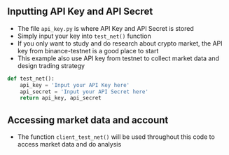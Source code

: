 ## Inputting API Key and API Secret
* The file `api_key.py` is where API Key and API Secret is stored
* Simply input your key into `test_net()` function
* If you only want to study and do research about crypto market, the API key from binance-testnet is a good place to start
* This example also use API key from testnet to collect market data and design trading strategy

```python
def test_net():
    api_key = 'Input your API Key here'
    api_secret = 'Input your API Secret here'
    return api_key, api_secret
```

## Accessing market data and account
* The function `client_test_net()` will be used throughout this code to access market data and do analysis
